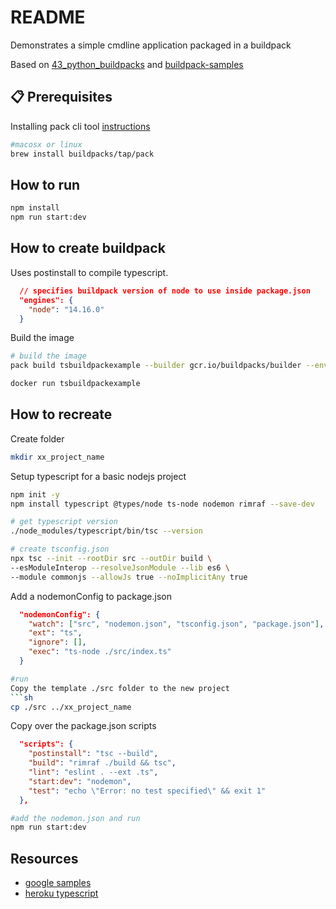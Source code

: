 # README

Demonstrates a simple cmdline application packaged in a buildpack

Based on [43_python_buildpacks](https://github.com/chrisguest75/docker_build_examples/tree/master/43_python_buildpacks) and [buildpack-samples](https://github.com/GoogleCloudPlatform/buildpack-samples)  

## 📋 Prerequisites

Installing pack cli tool [instructions](https://buildpacks.io/docs/tools/pack/)

```sh
#macosx or linux 
brew install buildpacks/tap/pack
```

## How to run

```sh
npm install
npm run start:dev
```

## How to create buildpack

Uses postinstall to compile typescript.  

```json
  // specifies buildpack version of node to use inside package.json  
  "engines": {
    "node": "14.16.0"
  } 
```

Build the image

```sh
# build the image
pack build tsbuildpackexample --builder gcr.io/buildpacks/builder --env GOOGLE_ENTRYPOINT="node ./build/index.js"  

docker run tsbuildpackexample            
```

## How to recreate

Create folder  

```sh
mkdir xx_project_name
```

Setup typescript for a basic nodejs project

```sh
npm init -y   
npm install typescript @types/node ts-node nodemon rimraf --save-dev  

# get typescript version
./node_modules/typescript/bin/tsc --version 

# create tsconfig.json
npx tsc --init --rootDir src --outDir build \
--esModuleInterop --resolveJsonModule --lib es6 \
--module commonjs --allowJs true --noImplicitAny true
```

Add a nodemonConfig to package.json

```json
  "nodemonConfig": {
    "watch": ["src", "nodemon.json", "tsconfig.json", "package.json"],
    "ext": "ts",
    "ignore": [],
    "exec": "ts-node ./src/index.ts"
  }
```

```sh
#run
Copy the template ./src folder to the new project
```sh
cp ./src ../xx_project_name
```

Copy over the package.json scripts

```json
  "scripts": {
    "postinstall": "tsc --build",
    "build": "rimraf ./build && tsc",
    "lint": "eslint . --ext .ts",
    "start:dev": "nodemon",
    "test": "echo \"Error: no test specified\" && exit 1"
  },
```

```sh
#add the nodemon.json and run
npm run start:dev
```

## Resources

* [google samples](https://github.com/GoogleCloudPlatform/buildpack-samples)  
* [heroku typescript](https://github.com/heroku/buildpacks-nodejs/blob/main/buildpacks/typescript/README.md)  
